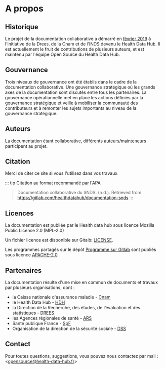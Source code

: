 # A propos
<!-- SPDX-License-Identifier: MPL-2.0 -->

## Historique
Le projet de la documentation collaborative a démarré en [février 2019](https://gitlab.com/healthdatahub/formation/documentation-snds/-/commit/5c7086aa52624c3a1c59234064f78d3a82a4b03a) à l'initiative de la Drees, de la Cnam et de l'INDS devenu le Health Data Hub.
Il est actuellement le fruit de contributions de plusieurs auteurs, et est maintenu par l'équipe Open Source du Health Data Hub.

## Gouvernance
Trois niveaux de gouvernance ont été établis dans le cadre de la documentation collaborative. Une gouvernance stratégique où les grands axes de la documentation sont discutés entre tous les partenaires. La gouvernance opérationnelle met en place les actions définies par la gouvernance stratégique et veille à mobiliser la communauté des contributeurs et à remonter les sujets importants au niveau de la gouvernance stratégique.

## Auteurs
La documentation étant collaborative, différents [auteurs/mainteneurs](https://gitlab.com/healthdatahub/documentation-snds/-/graphs/master) participent au projet. 

## Citation
Merci de citer ce site si vous l'utilisez dans vos travaux.

::: tip Citation au format recommandé par l'APA
> Documentation collaborative du SNDS. (n.d.). Retrieved from https://gitlab.com/healthdatahub/documentation-snds 
:::
## Licences
La documentation est publiée par le Health data hub sous licence Mozilla Public License 2.0 (MPL-2.0)

Un fichier licence est disponible sur Gitalb:  [LICENSE](https://gitlab.com/healthdatahub/documentation-snds/blob/master/LICENSE).

Les programmes partagés sur le dépôt [Programme sur Gitlab](https://gitlab.com/healthdatahub/programmes-sdns) sont publiés sous licence [APACHE-2.0](https://www.apache.org/licenses/LICENSE-2.0).

## Partenaires
La documentation résulte d'une mise en commun de documents et travaux par plusieurs organisations, dont :
- la Caisse nationale d'assurance maladie - [Cnam](https://www.ameli.fr/)
- le Health Data Hub - [HDH](https://www.health-data-hub.fr)
- la Direction de la Recherche, des études, de l’évaluation et des statistiques - 
[DREES](https://drees.solidarites-sante.gouv.fr/etudes-et-statistiques/la-drees/)
- les Agences régionales de santé - [ARS](https://www.ars.sante.fr/)
- Santé publique France - [SpF](https://www.santepubliquefrance.fr/)
- Organisation de la direction de la sécurité sociale - [DSS](https://solidarites-sante.gouv.fr/ministere/organisation/organisation-des-directions-et-services/article/organisation-de-la-direction-de-la-securite-sociale-dss)

## Contact
Pour toutes questions, suggestions, vous pouvez nous contactez par mail : <<opensource@health-data-hub.fr>>

